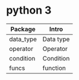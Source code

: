 # python 3
|Package|Intro|
|---|---|
|data_type|Data type|
|operator|Operator|
|condition|Condition|
|funcs|function|